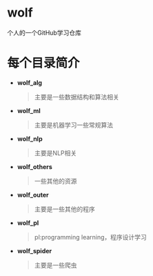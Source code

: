 # wolf
个人的一个GitHub学习仓库
# 每个目录简介
- **wolf_alg**
    >主要是一些数据结构和算法相关
- **wolf_ml**
    >主要是机器学习一些常规算法
- **wolf_nlp**
    >主要是NLP相关
- **wolf_others**
    >一些其他的资源
- **wolf_outer**
    >主要是一些其他的程序
- **wolf_pl**
    >pl:programming learning，程序设计学习
- **wolf_spider**
    >主要是一些爬虫
